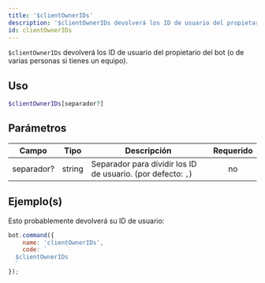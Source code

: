 ```yaml
---
title: '$clientOwnerIDs'
description: '$clientOwnerIDs devolverá los ID de usuario del propietario del bot (o de varias personas si tienes un equipo).'
id: clientOwnerIDs
---
```


`$clientOwnerIDs` devolverá los ID de usuario del propietario del bot (o de varias personas si tienes un equipo).

## Uso

```php
$clientOwnerIDs[separador?]
```

## Parámetros

| Campo      | Tipo   | Descripción                                                  | Requerido |
| ---------- | ------ | ------------------------------------------------------------ |:---------:|
| separador? | string | Separador para dividir los ID de usuario. (por defecto: `,`) |    no     |

## Ejemplo(s)

Esto probablemente devolverá su ID de usuario:

```javascript
bot.command({
    name: 'clientOwnerIDs',
    code: `
  $clientOwnerIDs
  `
});
```
